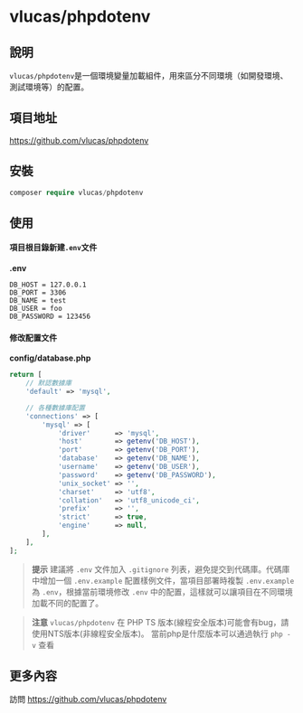 # vlucas/phpdotenv

## 說明
`vlucas/phpdotenv`是一個環境變量加載組件，用來區分不同環境（如開發環境、測試環境等）的配置。

## 項目地址

https://github.com/vlucas/phpdotenv
  
## 安裝
 
```php
composer require vlucas/phpdotenv
 ```
  
## 使用

#### 項目根目錄新建`.env`文件
**.env**
```plaintext
DB_HOST = 127.0.0.1
DB_PORT = 3306
DB_NAME = test
DB_USER = foo
DB_PASSWORD = 123456
```

#### 修改配置文件
**config/database.php**
```php
return [
    // 默認數據庫
    'default' => 'mysql',

    // 各種數據庫配置
    'connections' => [
        'mysql' => [
            'driver'      => 'mysql',
            'host'        => getenv('DB_HOST'),
            'port'        => getenv('DB_PORT'),
            'database'    => getenv('DB_NAME'),
            'username'    => getenv('DB_USER'),
            'password'    => getenv('DB_PASSWORD'),
            'unix_socket' => '',
            'charset'     => 'utf8',
            'collation'   => 'utf8_unicode_ci',
            'prefix'      => '',
            'strict'      => true,
            'engine'      => null,
        ],
    ],
];
```

> **提示**
> 建議將 `.env` 文件加入 `.gitignore` 列表，避免提交到代碼庫。代碼庫中增加一個 `.env.example` 配置樣例文件，當項目部署時複製 `.env.example` 為 `.env`，根據當前環境修改 `.env` 中的配置，這樣就可以讓項目在不同環境加載不同的配置了。

> **注意**
> `vlucas/phpdotenv` 在 PHP TS 版本(線程安全版本)可能會有bug，請使用NTS版本(非線程安全版本)。
> 當前php是什麼版本可以通過執行 `php -v` 查看

## 更多內容

訪問 https://github.com/vlucas/phpdotenv
